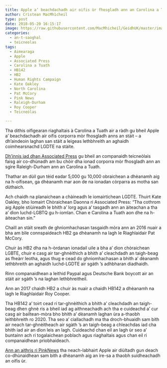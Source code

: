 ```yaml
---
title: Apple a’ beachdachadh air oifis ùr fhosgladh ann an Carolina a Tuath a dh’aindeoin laghan san stàit a leigeas lethbhreith an aghaidh luchd-LGDTE
author: Crìstean MacMhìcheil
type: post
date: 2018-05-20 16:15:17
image: https://raw.githubusercontent.com/MacMhicheil/GeidhUK/master/images/.jpg
categories:
  - an-t-saoghal
  - teicneolas
tags:
  - Aimearaga
  - Apple
  - Associated Press
  - Carolina a Tuath
  - HB142
  - HB2
  - Human Rights Campaign
  - Kate Oakley
  - North Carolina
  - Pat McCory
  - Pink News
  - Raleigh-Durham
  - Roy Cooper
  - Teicneòlas

---
```

Tha dithis oifigearan riaghaltais à Carolina a Tuath air a ràdh gu bheil Apple a&#8217; beachdachadh air oifis corporra mòr fhosgladh anns an stàit &#8211; a dh&#8217;aindeoin laghan san stàit a leigeas lethbhreith an aghaidh coimhearsnachd LGDTE na stàite.

<!--more-->

[Dh&#8217;innis iad dhan Associated Press][1] gu bheil an companaidh teicneòlais faisg air co-dhùnadh am bu chòir dha ionad corporra mòr fhosgladh ann an sgìre Raleigh-Durham ann an Carolina a Tuath.

Thathar an dùil gun tèid eadar 5,000 gu 10,000 obraichean a dhèanamh aig na h-oifisean, ga dhèanamh mar aon de na ionadan còrparra as motha san dùthaich.

Ach chaidh na planaichean a chàineadh le iomairtichean LGDTE. Thuirt Kate Oakley, bho Iomairt Chòraichean Daonna ri Associated Press: &#8220;Tha cothrom aig Apple stiùireadh le bhith a&#8217; lorg agus a&#8217; tasgadh ann an àiteachan a tha a&#8217; dìon luchd-LGBTQ gu h-iomlan. Chan e Carolina a Tuath aon dhe na h-àiteachan sin.&#8221;

Chaill an stàit sreath de ghnìomhachasan tasgaidh mòra ann an 2016 nuair a bha am bìle connspaideach HB2 ga dhèanamh na lagh le Riaghlaidair Pat McCory.

Chuir às HB2 dha na h-òrdanan ionadail uile a bha a&#8217; dìon chòraichean LGBTE, chuir e casg air tar-ghnèithich a bhith a&#8217; cleachdadh an taigh-beag as fheàrr leotha, agus thug e cead do ghnìomhachasan a bhith a&#8217; dèanamh lethbhreith an aghaidh luchd-LGDTE air sgàth &#8217;s adhbharan diadhaidh.

Rinn companaidhean a leithid Paypal agus Deutsche Bank boycott air an stàit air sgàth &#8217;s na laghan lethbhreitheil.

Ann an 2017 chaidh HB2 a chuir às nuair a chaidh HB142 a dhèanamh na lagh le Riaghlaidair Roy Cooper.

Tha HB142 a&#8217; toirt cead ri tar-ghnèithich a bhith a&#8217; cleachdadh an taigh-beag dhen ghnè ris a bheil iad ag aithneachadh ach tha e cuideachd a&#8217; cur casg air bailtean-mòra bho bhith a&#8217; dèanamh laghan ùra a-thaobh leithbhreith ro 2020. Tha seo a&#8217; ciallachadh ma tha droch-bhuaidh sam bith air neach tar-ghnèitheach air sgàth &#8217;s an taigh-beag a chleachdas iad cha bhith iad air an dìon leis an lagh. Cuideachd chan eil an lagh ùr seo a&#8217; buntainn ach ri togalaichean poblach agus riaghaltais agus chan eil ri companaidhean prìobhaideach.

[Ann an aithris ri PinkNews][2] tha neach-labhairt Apple air diùltadh gun deach co-dhùnaidhean sam bith a dhèanamh aig an ìre-sa a thaobh suidheachadh an oifis ùr.

 [1]: https://www.seattletimes.com/business/gay-friendly-apple-weighs-north-carolina-despite-lgbt-laws/
 [2]: https://www.pinknews.co.uk/2018/05/20/apple-north-carolina-hb2-expansion-boycott/

